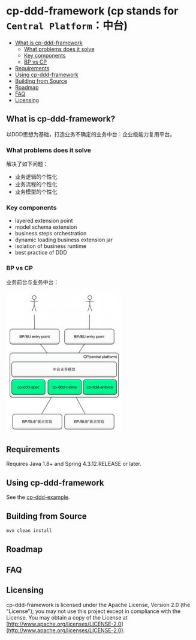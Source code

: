 # cp-ddd-framework (cp stands for `Central Platform`：中台)

* [What is cp-ddd-framework](#what-is-cp-ddd-framework)
   * [What problems does it solve](what-problems-does-it-solve)
   * [Key components](#key-components)
   * [BP vs CP](#bp-vs-cp)
* [Requirements](#requirements)
* [Using cp-ddd-framework](#using-cp-ddd-framework)
* [Building from Source](#building-from-source)
* [Roadmap](#roadmap)
* [FAQ](#faq)
* [Licensing](#licensing)

## What is cp-ddd-framework?

以DDD思想为基础，打造业务不确定的业务中台：企业级能力复用平台。

### What problems does it solve

解决了如下问题：
- 业务逻辑的个性化
- 业务流程的个性化
- 业务模型的个性化

### Key components

- layered extension point
- model schema extension
- business steps orchestration
- dynamic loading business extension jar
- isolation of business runtime
- best practice of DDD

### BP vs CP

业务前台与业务中台：

![](doc/assets/img/bp-cp.png)

## Requirements

Requires Java 1.8+ and Spring 4.3.12.RELEASE or later.

## Using cp-ddd-framework

See the [cp-ddd-example](cp-ddd-example).

## Building from Source

``` bash
mvn clean install
```

## Roadmap

## FAQ

## Licensing

cp-ddd-framework is licensed under the Apache License, Version 2.0 (the "License"); you may not use this project except in compliance with the License. You may obtain a copy of the License at [http://www.apache.org/licenses/LICENSE-2.0](http://www.apache.org/licenses/LICENSE-2.0).
